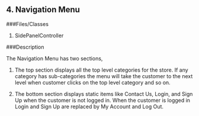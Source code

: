 ## 4. Navigation Menu

###Files/Classes

1. SidePanelController

###Description

The Navigation Menu has two sections,

1.	The top section displays all the top level categories for the store. If any category has sub-categories the menu will take the customer to the next level when customer clicks on the top level category and so on.

2.	The bottom section displays static items like Contact Us, Login, and Sign Up when the customer is not logged in. When the customer is logged in Login and Sign Up are replaced by My Account and Log Out.